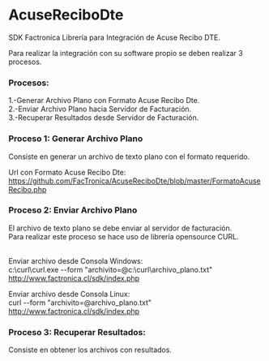 # AcuseReciboDte
SDK Factronica
Librería para Integración de Acuse Recibo DTE.

Para realizar la integración con su software propio se deben realizar 3 procesos.

<h3>Procesos:</h3>
1.-Generar Archivo Plano con Formato Acuse Recibo Dte.<br>
2.-Enviar Archivo Plano hacia Servidor de Facturación.<br>
3.-Recuperar Resultados desde Servidor de Facturación.<br>

<h3>Proceso 1: Generar Archivo Plano</h3>
Consiste en generar un archivo de texto plano con el formato requerido.

Url con Formato Acuse Recibo Dte:
https://github.com/FacTronica/AcuseReciboDte/blob/master/FormatoAcuseRecibo.php

<h3>Proceso 2: Enviar Archivo Plano</h3>
El archivo de texto plano se debe enviar al servidor de facturación.
<br>Para realizar este proceso se hace uso de librería opensource CURL.

<br>Enviar archivo desde Consola Windows:
<br>c:\curl\curl.exe --form "archivito=@c:\curl\archivo_plano.txt" http://www.factronica.cl/sdk/index.php

Enviar archivo desde Consola Linux:
<br>curl --form "archivito=@archivo_plano.txt" http://www.factronica.cl/sdk/index.php

<h3>Proceso 3: Recuperar Resultados:</h3>
Consiste en obtener los archivos con resultados.

